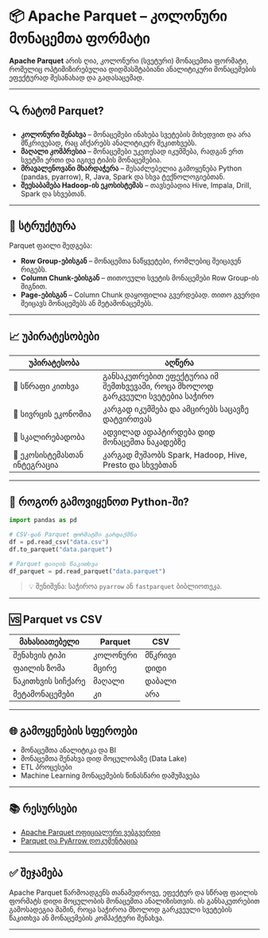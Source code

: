 
# 📦 Apache Parquet – კოლონური მონაცემთა ფორმატი

**Apache Parquet** არის ღია, კოლონური (სვეტური) მონაცემთა ფორმატი, რომელიც ოპტიმიზირებულია დიდმასშტაბიანი ანალიტიკური მონაცემების ეფექტურად შესანახად და გადასაცემად.

---

## 🔍 რატომ Parquet?

- **კოლონური შენახვა** – მონაცემები ინახება სვეტების მიხედვით და არა მწკრივებად, რაც აჩქარებს ანალიტიკურ შეკითხვებს.
- **მაღალი კომპრესია** – მონაცემები უკეთესად იკუმშება, რადგან ერთ სვეტში ერთი და იგივე ტიპის მონაცემებია.
- **მრავალენოვანი მხარდაჭერა** – შესაძლებელია გამოყენება Python (pandas, pyarrow), R, Java, Spark და სხვა ტექნოლოგიებთან.
- **შეესაბამება Hadoop-ის ეკოსისტემას** – თავსებადია Hive, Impala, Drill, Spark და სხვებთან.

---

## 🧱 სტრუქტურა

Parquet ფაილი შედგება:

- **Row Group-ებისგან** – მონაცემთა ნაწყვეტები, რომლებიც შეიცავენ რიგებს.
- **Column Chunk-ებისგან** – თითოეული სვეტის მონაცემები Row Group-ის შიგნით.
- **Page-ებისგან** – Column Chunk დაყოფილია გვერდებად. თითო გვერდი შეიცავს მონაცემებს ან მეტამონაცემებს.

---

## 📈 უპირატესობები

| უპირატესობა | აღწერა |
|-------------|--------|
| 🚀 სწრაფი კითხვა | განსაკუთრებით ეფექტურია იმ შემთხვევაში, როცა მხოლოდ გარკვეული სვეტებია საჭირო |
| 💾 სივრცის ეკონომია | კარგად იკუმშება და ამცირებს საცავზე დატვირთვას |
| 🔁 სკალირებადობა | ადვილად ადაპტირდება დიდ მონაცემთა ნაკადებზე |
| 🔌 ეკოსისტემასთან ინტეგრაცია | კარგად მუშაობს Spark, Hadoop, Hive, Presto და სხვებთან |

---

## 🧪 როგორ გამოვიყენოთ Python-ში?

```python
import pandas as pd

# CSV-დან Parquet ფორმატში გარდაქმნა
df = pd.read_csv("data.csv")
df.to_parquet("data.parquet")

# Parquet ფაილის წაკითხვა
df_parquet = pd.read_parquet("data.parquet")
```

> 💡 შენიშვნა: საჭიროა `pyarrow` ან `fastparquet` ბიბლიოთეკა.

---

## 🆚 Parquet vs CSV

| მახასიათებელი     | Parquet     | CSV         |
|-------------------|-------------|-------------|
| შენახვის ტიპი      | კოლონური     | მწკრივი      |
| ფაილის ზომა       | მცირე        | დიდი         |
| წაკითხვის სიჩქარე | მაღალი       | დაბალი       |
| მეტამონაცემები     | კი           | არა          |

---

## 🌐 გამოყენების სფეროები

- მონაცემთა ანალიტიკა და BI
- მონაცემთა შენახვა დიდ მოცულობაზე (Data Lake)
- ETL პროცესები
- Machine Learning მონაცემების წინასწარი დამუშავება

---

## 📚 რესურსები

- [Apache Parquet ოფიციალური ვებგვერდი](https://parquet.apache.org/)
- [Parquet და PyArrow დოკუმენტაცია](https://arrow.apache.org/docs/python/parquet.html)

---

## ✅ შეჯამება

Apache Parquet წარმოადგენს თანამედროვე, ეფექტურ და სწრაფ ფაილის ფორმატს დიდი მოცულობის მონაცემთა ანალიზისთვის. ის განსაკუთრებით გამოსადეგია მაშინ, როცა საჭიროა მხოლოდ გარკვეული სვეტების წაკითხვა ან მონაცემების კომპაქტური შენახვა.

---
